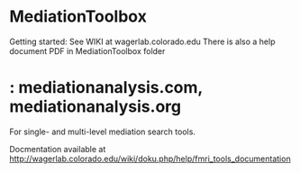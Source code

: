 # MediationToolbox

Getting started: See WIKI at wagerlab.colorado.edu
There is also a help document PDF in MediationToolbox folder

: mediationanalysis.com, mediationanalysis.org
=======
For single- and multi-level mediation search tools.

Docmentation available at http://wagerlab.colorado.edu/wiki/doku.php/help/fmri_tools_documentation


